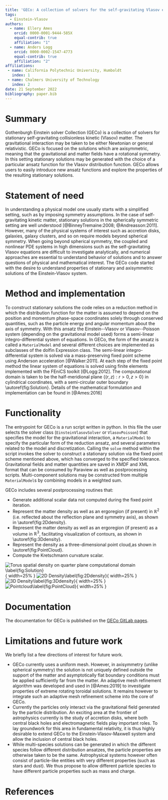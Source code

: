 ```yaml
---
title: 'GECo: A collection of solvers for the self-gravitating Vlasov equations'
tags:
  - Einstein-Vlasov
authors:
  - name: Ellery Ames
    orcid: 0000-0001-9444-585X
    equal-contrib: true
    affiliation: "1"
  - name: Anders Logg
    orcid: 0000-0002-1547-4773
    equal-contrib: true
    affiliation: "2"
affiliations:
 - name: California Polytechnic University, Humboldt
   index: 1
 - name: Chalmers University of Technology
   index: 2
date: 21 September 2022
bibliography: paper.bib
---
```


# Summary

Gothenburgh Einstein solver Collection (GECo) is a collection of solvers for
stationary self-gravitating collisionless kinetic (Vlasov) matter. The
gravitational interaction may be taken to be either Newtonian or general
relativistic. GECo is focused on the solutions which are axisymmetric, meaning
that the gravitational and matter fields have a rotational symmetry. In this
setting stationary solutions may be generated with the choice of a particular
ansatz function for the Vlasov distribution function. GECo allows users to
easily introduce new ansatz functions and explore the properties of the
resulting stationary solutions.

# Statement of need

In understanding a physical model one usually starts with a simplified setting,
such as by imposing symmetry assumptions. In the case of self-gravitating
kinetic matter, stationary solutions in the spherically symmetric setting are
well understood [@BinneyTremaine:2008; @Andreasson:2011]. However, many of the
physical systems of interest such as accretion disks, galaxies, galaxy clusters,
and so on require models beyond spherical symmetry. When going beyond spherical
symmetry, the coupled and nonlinear PDE systems in high dimensions such as the
self-gravitating Vlasov equations are difficult to investigate analytically, and
numerical approaches are essential to understand behavior of solutions and to
answer questions of physical and mathematical interest. The GECo code started
with the desire to understand properties of stationary and axisymmetric
solutions of the Einstein-Vlasov system. 

# Method and implementation

To construct stationary solutions the code relies on a reduction method in which
the distribution function for the matter is assumed to depend on the position
and momentum phase-space coordinates solely through conserved quantities, such
as the particle energy and angular momentum about the axis of symmetry. With
this ansatz the Einstein--Vlasov or Vlasov--Poisson system (depending on the
gravitational model used) forms a semi-linear integro-differential system of
equations. In GECo, the form of the ansatz is called a `MaterialModel` and
several different choices are implemented as subclasses of the dolfin Expression
class. The semi-linear integro-differential system is solved via a
mass-preserving fixed point scheme using Anderson acceleration [@Walker:2011].
At each step of the fixed point method the linear system of equations is solved
using finite elements implemented with the FEniCS toolkit [@Logg:2012]. The
computational domain is taken to be the half-meridional plane $\{(r,z): r>0, z>0
\}$ in cylindrical coordinates, with a semi-circular outer boundary
\autoref{fig:Solution}. Details of the mathematical formulation and
implementation can be found in [@Ames:2016]

# Functionality

The entrypoint for GECo is a run script written in python. In this file the user
selects the solver class (`EinsteinVlasovSolver` or `VlasovPoisson`) that
specifies the model for the gravitational interaction, a `MaterialModel` to
specify the particular form of the reduction ansatz, and several parameters
related to the model and discretization. Calling the `solve` method within the
script invokes the solver to construct a stationary solution via the fixed point
scheme mentioned above, which has converged to the specified tolerance.
Gravitational fields and matter quantities are saved in XMDF and XML format that
can be consumed by Paraview as well as postprocessing scripts. Multi-component
solutions may be constructed from multiple `MaterialModel`s by combining models
in a weighted sum.

GECo includes several postprocessing routines that:

* Generate additional scalar data not computed during the fixed point iteration. 
* Represent the matter density as well as an ergoregion (if present) in
  $\mathbb{R}^2$ (i.e. reflected about the reflection plane and symmetry axis),
  as shown in \autoref{fig:2Ddensity}.
* Represent the matter density as well as an ergoregion (if present) as a volume in $\mathbb{R}^3$, facilitating visualization of contours, as shown in \autoref{fig:3Ddensity}. 
* Represent the density as a three-dimensional point cloud,as shown in \autoref{fig:PointCloud}. 
* Compute the Kretschmann curvature scalar.

![Torus spatial density on quarter plane computational domain \label{fig:Solution}](./figures/density_computational_domain.png){ width=25% }
![2D Density\label{fig:2Ddensity}](./figures/density_2d_density.png){ width=25% }
![3D Density\label{fig:3Ddensity}](./figures/density_3d_density.png){ width=25% }
![Pointcloud\label{fig:PointCloud}](./figures/density_3d_pointcloud.png){ width=25% }

# Documentation

The documentation for GECo is published on the
[GECo GitLab pages](https://gitlab.com/alogg/geco).

# Limitations and future work

We briefly list a few directions of interest for future work. 

- GECo currently uses a uniform mesh. However, in axisymmetry (unlike spherical
symmetry) the solution is not uniquely defined outside the support of the matter
and asymptotically flat boundary conditions must be applied sufficiently far
from the matter. An adaptive mesh refinement algorithm was developed and used in
[@Ames:2019] to investigate properties of extreme rotating toroidal solutions.
It remains however to integrate such an adaptive mesh refinement scheme into the
core of GECo. 
- Currently the particles only interact via the gravitational field generated by
the particle distribution. An exciting area at the frontier of astrophysics
currently is the study of accretion disks, where both central black holes and
electromagnetic fields play important roles. To lay groundwork for this area in
fundamental relativity, it is thus highly desirable to extend GECo to the
Einstein-Vlasov-Maxwell system and allow the inclusion of central black holes.
- While multi-species solutions can be generated in which the different species
follow different distribution ansatzes, the particle properties are otherwise
taken to be the same. Astrophysical systems however often consist of
particle-like entities with very different properties (such as stars and dust).
We thus propose to allow different particle species to have different particle
properties such as mass and charge.

# References
